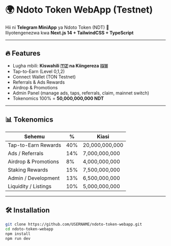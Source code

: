 # 🌍 Ndoto Token WebApp (Testnet)

Hii ni **Telegram MiniApp** ya Ndoto Token (NDT) 🚀  
Iliyotengenezwa kwa **Next.js 14 + TailwindCSS + TypeScript**  

---

## 🔥 Features
- Lugha mbili: **Kiswahili 🇹🇿 na Kiingereza 🇬🇧**
- Tap-to-Earn (Level 0,1,2)
- Connect Wallet (TON Testnet)
- Referrals & Ads Rewards
- Airdrop & Promotions
- Admin Panel (manage ads, taps, referrals, claim, mainnet switch)
- Tokenomics 100% = **50,000,000,000 NDT**

---

## 📊 Tokenomics

| Sehemu | % | Kiasi |
|--------|----|---------|
| Tap-to-Earn Rewards | 40% | 20,000,000,000 |
| Ads / Referrals | 14% | 7,000,000,000 |
| Airdrop & Promotions | 8% | 4,000,000,000 |
| Staking Rewards | 15% | 7,500,000,000 |
| Admin / Development | 13% | 6,500,000,000 |
| Liquidity / Listings | 10% | 5,000,000,000 |

---

## 🛠 Installation

```bash
git clone https://github.com/USERNAME/ndoto-token-webapp.git
cd ndoto-token-webapp
npm install
npm run dev